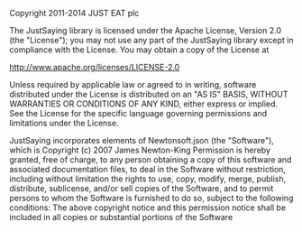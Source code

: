 Copyright 2011-2014 JUST EAT plc

The JustSaying library is licensed under the Apache License, Version 2.0 (the "License");
you may not use any part of the JustSaying library except in compliance with the License.
You may obtain a copy of the License at

   http://www.apache.org/licenses/LICENSE-2.0

Unless required by applicable law or agreed to in writing, software
distributed under the License is distributed on an "AS IS" BASIS,
WITHOUT WARRANTIES OR CONDITIONS OF ANY KIND, either express or implied.
See the License for the specific language governing permissions and
limitations under the License.

JustSaying incorporates elements of Newtonsoft.json (the "Software"), which is Copyright (c) 2007 James Newton-King
Permission is hereby granted, free of charge, to any person obtaining a copy of this software and associated documentation files, to deal in the Software without restriction, including without limitation the rights to use, copy, modify, merge, publish, distribute, sublicense, and/or sell copies of the Software, and to permit persons to whom the Software is furnished to do so, subject to the following conditions:
The above copyright notice and this permission notice shall be included in all copies or substantial portions of the Software